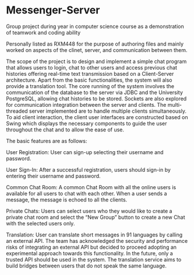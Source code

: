 # Messenger-Server
Group project during year in computer science course as a demonstration of teamwork and coding ability 

Personally listed as RXM448 for the purpose of authoring files and mainly worked on aspects of the clinet, server, and communication between them. 

The scope of the project is to design and implement a simple chat program that allows users
to login, chat to other users and access previous chat histories offering real-time text
transmission based on a Client-Server architecture. Apart from the basic functionalities, the
system will also provide a translation tool.
The core running of the system involves the communication of the database to the server via
JDBC and the University PostgreSQL, allowing chat histories to be stored. Sockets are also
explored for communication integration between the server and clients. The multi-threaded
server implemented are to handle multiple clients simultaneously. To aid client interaction,
the client user interfaces are constructed based on Swing which displays the necessary
components to guide the user throughout the chat and to allow the ease of use.

The basic features are as follows:

User Registration:
User can sign-up selecting their username and password.

User Sign-In:
After a successful registration, users should sign-in by entering their username and
password.

Common Chat Room:
A common Chat Room with all the online users is available for all users to chat with each
other. When a user sends a message, the message is echoed to all the clients.

Private Chats:
Users can select users who they would like to create a private chat room and select the “New
Group” button to create a new Chat with the selected users only.

Translation:
User can translate short messages in 91 languages by calling an external API. The team has
acknowledged the security and performance risks of integrating an external API but decided
to proceed adopting an experimental approach towards this functionality. In the future, only a
trusted API should be used in the system. The translation service aims to build bridges
between users that do not speak the same language.
